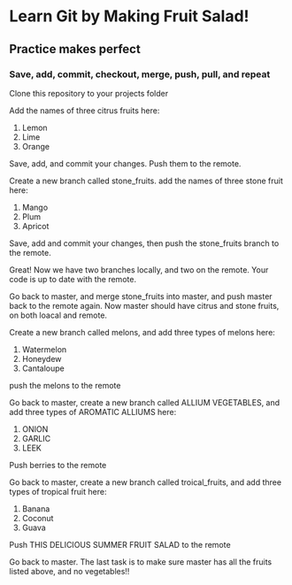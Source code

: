 # Learn Git by Making Fruit Salad!
## Practice makes perfect
### Save, add, commit, checkout, merge, push, pull, and repeat


Clone this repository to your projects folder


Add the names of three citrus fruits here:

1. Lemon
2. Lime
3. Orange


Save, add, and commit your changes. Push them to the remote.


Create a new branch called stone_fruits.
add the names of three stone fruit here:

1. Mango
2. Plum
3. Apricot


Save, add and commit your changes, then push the stone_fruits branch to the remote. 


Great! Now we have two branches locally, and two on the remote. Your code is up to date with the remote.


Go back to master, and merge stone_fruits into master, and push master back to the remote again. Now master should have citrus and stone fruits, on both loacal and remote.


Create a new branch called melons, and add three types of melons here:

1. Watermelon
2. Honeydew
3. Cantaloupe


push the melons to the remote


Go back to master, create a new branch called ALLIUM VEGETABLES, and add three types of AROMATIC ALLIUMS here:

1. ONION
2. GARLIC
3. LEEK


Push berries to the remote


Go back to master, create a new branch called troical_fruits, and add three types of tropical fruit here:

1. Banana
2. Coconut
3. Guava 


Push THIS DELICIOUS SUMMER FRUIT SALAD to the remote


Go back to master. The last task is to make sure master has all the fruits listed above, and no vegetables!!








